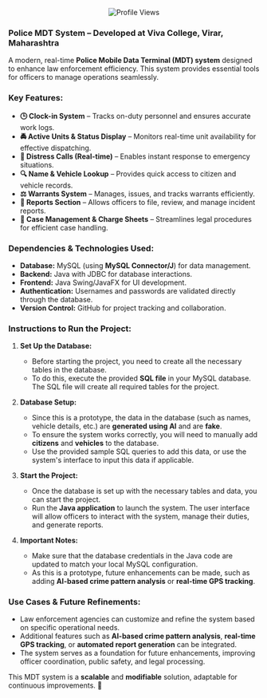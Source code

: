 

<p align="center">
  <img src="https://komarev.com/ghpvc/?username=ShubhamKamble&label=Profile%20Views&color=0e75b6&style=flat" alt="Profile Views" />
</p>

### **Police MDT System – Developed at Viva College, Virar, Maharashtra**  

A modern, real-time **Police Mobile Data Terminal (MDT) system** designed to enhance law enforcement efficiency. This system provides essential tools for officers to manage operations seamlessly.  

### **Key Features:**  

- **🕒 Clock-in System** – Tracks on-duty personnel and ensures accurate work logs.  
- **🚔 Active Units & Status Display** – Monitors real-time unit availability for effective dispatching.  
- **📢 Distress Calls (Real-time)** – Enables instant response to emergency situations.  
- **🔍 Name & Vehicle Lookup** – Provides quick access to citizen and vehicle records.  
- **⚖️ Warrants System** – Manages, issues, and tracks warrants efficiently.  
- **📝 Reports Section** – Allows officers to file, review, and manage incident reports.  
- **📂 Case Management & Charge Sheets** – Streamlines legal procedures for efficient case handling.  

### **Dependencies & Technologies Used:**  
- **Database:** MySQL (using **MySQL Connector/J**) for data management.  
- **Backend:** Java with JDBC for database interactions.  
- **Frontend:** Java Swing/JavaFX for UI development.  
- **Authentication:** Usernames and passwords are validated directly through the database.  
- **Version Control:** GitHub for project tracking and collaboration.  

### **Instructions to Run the Project:**  

1. **Set Up the Database:**
   - Before starting the project, you need to create all the necessary tables in the database.  
   - To do this, execute the provided **SQL file** in your MySQL database. The SQL file will create all required tables for the project.

2. **Database Setup:**
   - Since this is a prototype, the data in the database (such as names, vehicle details, etc.) are **generated using AI** and are **fake**.  
   - To ensure the system works correctly, you will need to manually add **citizens** and **vehicles** to the database.  
   - Use the provided sample SQL queries to add this data, or use the system's interface to input this data if applicable.

3. **Start the Project:**
   - Once the database is set up with the necessary tables and data, you can start the project.  
   - Run the **Java application** to launch the system. The user interface will allow officers to interact with the system, manage their duties, and generate reports.

4. **Important Notes:**
   - Make sure that the database credentials in the Java code are updated to match your local MySQL configuration.
   - As this is a prototype, future enhancements can be made, such as adding **AI-based crime pattern analysis** or **real-time GPS tracking**.

### **Use Cases & Future Refinements:**  
- Law enforcement agencies can customize and refine the system based on specific operational needs.  
- Additional features such as **AI-based crime pattern analysis**, **real-time GPS tracking**, or **automated report generation** can be integrated.  
- The system serves as a foundation for future enhancements, improving officer coordination, public safety, and legal processing.  

This MDT system is a **scalable** and **modifiable** solution, adaptable for continuous improvements. 🚀

